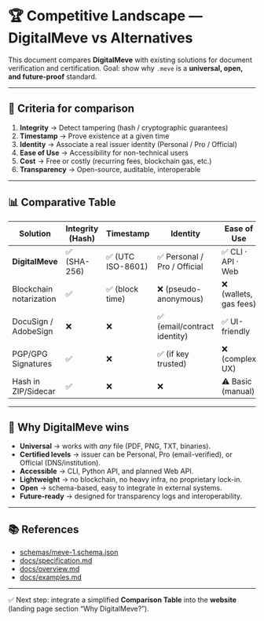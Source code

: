# 🏆 Competitive Landscape — DigitalMeve vs Alternatives

This document compares **DigitalMeve** with existing solutions for document verification and certification.
Goal: show why `.meve` is a **universal, open, and future-proof** standard.

---

## 🔑 Criteria for comparison

1. **Integrity** → Detect tampering (hash / cryptographic guarantees)
2. **Timestamp** → Prove existence at a given time
3. **Identity** → Associate a real issuer identity (Personal / Pro / Official)
4. **Ease of Use** → Accessibility for non-technical users
5. **Cost** → Free or costly (recurring fees, blockchain gas, etc.)
6. **Transparency** → Open-source, auditable, interoperable

---

## 📊 Comparative Table

| Solution               | Integrity (Hash) | Timestamp | Identity | Ease of Use | Cost | Transparency |
|-------------------------|-----------------|-----------|----------|--------------|------|--------------|
| **DigitalMeve**         | ✅ (SHA-256)    | ✅ (UTC ISO-8601) | ✅ Personal / Pro / Official | ✅ CLI · API · Web | Free (Personal) | ✅ Open-source |
| Blockchain notarization | ✅              | ✅ (block time)  | ❌ (pseudo-anonymous) | ❌ (wallets, gas fees) | 💰 Gas fees | Partial |
| DocuSign / AdobeSign    | ❌              | ❌               | ✅ (email/contract identity) | ✅ UI-friendly | 💰 Subscription | ❌ Closed-source |
| PGP/GPG Signatures      | ✅              | ❌               | ✅ (if key trusted) | ❌ (complex UX) | Free | ❌ Poor adoption |
| Hash in ZIP/Sidecar     | ✅              | ❌               | ❌ | ⚠️ Basic (manual) | Free | ❌ Not standardized |

---

## 🚀 Why DigitalMeve wins

- **Universal** → works with *any* file (PDF, PNG, TXT, binaries).
- **Certified levels** → issuer can be Personal, Pro (email-verified), or Official (DNS/institution).
- **Accessible** → CLI, Python API, and planned Web API.
- **Lightweight** → no blockchain, no heavy infra, no proprietary lock-in.
- **Open** → schema-based, easy to integrate in external systems.
- **Future-ready** → designed for transparency logs and interoperability.

---

## 📚 References

- [schemas/meve-1.schema.json](../schemas/meve-1.schema.json)
- [docs/specification.md](specification.md)
- [docs/overview.md](overview.md)
- [docs/examples.md](examples.md)

---

✅ Next step: integrate a simplified **Comparison Table** into the **website** (landing page section “Why DigitalMeve?”).
